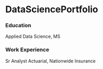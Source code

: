 # DataSciencePortfolio

### Education
Applied Data Science, MS

### Work Experience
Sr Analyst Actuarial, Nationwide Insurance

